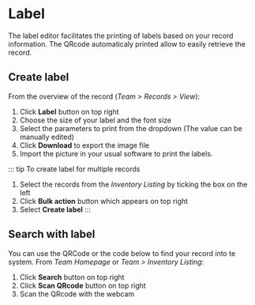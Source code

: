 # Label
The label editor facilitates the printing of labels based on your record information. The QRcode automaticaly printed allow to easily retrieve the record. 

##  Create label
From the overview of the record (*Team > Records > View*):
1. Click **Label** button on top right
2. Choose the size of your label and the font size 
3. Select the parameters to print from the dropdown (The value can be manually edited)
4. Click **Download** to export the image file
5. Import the picture in your usual software to print the labels.

::: tip
To create label for multiple records
1. Select the records from the *Inventory Listing* by ticking the box on the left
2. Click **Bulk action** button which appears on top right
3. Select **Create label**
:::

## Search with label
You can use the QRCode or the code below to find your record into te system.
From *Team Homepage* or *Team > Inventory Listing*:
1. Click **Search** button on top right
2. Click **Scan QRcode** button on top right
3. Scan the QRcode with the webcam 

 
